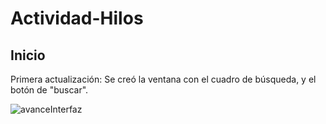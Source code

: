# Actividad-Hilos

## Inicio

Primera actualización: Se creó la ventana con el cuadro de búsqueda, y el botón de "buscar".


![avanceInterfaz](https://user-images.githubusercontent.com/113163426/197782324-c0488a58-f8f1-4b90-a2b9-8dc39419a50f.png)


